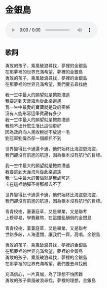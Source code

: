 # 金銀島

<audio src="treasure_island.mp3" controls>
Your browser does not support the audio element.
</audio>

## 歌詞

勇敢的孩子，乘風破浪尋找，夢裡的金銀島<br>
在那夢裡的世界充滿希望，夢裡的金銀島<br>
勇敢的孩子，乘風破浪尋找，夢裡的金銀島<br>
在那夢裡的世界充滿希望，我們要去尋找他

我一生中最大的願望就是捲款潛逃<br>
我要逃到天涯海角從此樂逍遙<br>
我一生中最愛的寶藏就是政府密帳<br>
沒有人能形容這筆寶藏有多少<br>
我一生中最大的願望就是捲款潛逃<br>
我想不出什麼生活比這個更好<br>
因為政府向人民收稅從不放過一毛<br>
劉冠軍劉偉杰卻一個都抓不到

世界變得比卡通還卡通，他們始終比海盜更海盜，<br>
我們卻沒有前進的航道，因為根本沒有航行的目標。

我一生中最大的願望就是捲款潛逃<br>
我要逃到天涯海角從此樂逍遙<br>
我一生中最大的苦惱就是無處可逃<br>
卡在這裡動彈不得那都去不了

世界變得比卡通還卡通，他們始終比海盜更海盜，<br>
我們卻沒有前進的航道，因為根本沒有航行的目標。

青青校樹，萋萋庭草，又是畢業，又是聯考<br>
上榜容易，學費難熬，在這錯亂顛倒的金銀島

青青校樹，萋萋庭草，又是畢業，又是聯考<br>
世路多歧，人海遼闊，讓我們一齊，高唱，金銀島

勇敢的孩子，乘風破浪尋找，夢裡的金銀島<br>
在那夢裡的世界充滿希望，夢裡的金銀島<br>
勇敢的孩子，乘風破浪尋找，夢裡的金銀島<br>
在那夢裡的世界充滿希望，我們要去尋找他

充滿信心，一片真誠，為了理想不怕困難<br>
勇敢的孩子乘風破浪尋找，夢裡的理想，金銀島
